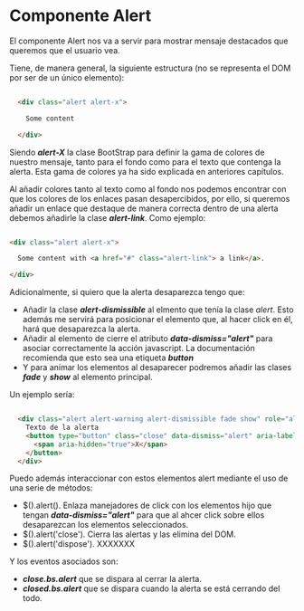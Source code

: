 
# Componente Alert

El componente Alert nos va a servir para mostrar mensaje destacados que queremos que el usuario vea. 

Tiene, de manera general, la siguiente estructura (no se representa el DOM por ser de un único elemento):


```html

  <div class="alert alert-x">

    Some content

  </div>

```

Siendo ***alert-X*** la clase BootStrap para definir la gama de colores de nuestro mensaje, tanto para el fondo como para el texto que contenga la alerta. Esta gama de colores ya ha sido explicada en anteriores capítulos.


Al añadir colores tanto al texto como al fondo nos podemos encontrar con que los colores de los enlaces pasan desapercibidos, por ello, si queremos añadir un enlace que destaque de manera correcta dentro de una alerta debemos añadirle la clase ***alert-link***. Como ejemplo:

```html

<div class="alert alert-x">

  Some content with <a href="#" class="alert-link"> a link</a>.

</div>

```
Adicionalmente, si quiero que la alerta desaparezca tengo que:

* Añadir la clase ***alert-dismissible*** al elmento que tenía la clase *alert*. Esto además me servirá para posicionar el elemento que, al hacer click en él, hará que desaparezca la alerta.
* Añadir al elemento de cierre el atributo ***data-dismiss="alert"*** para asociar correctamente la acción javascript. La documentación recomienda que esto sea una etiqueta ***button***
* Y para animar los elementos al desaparecer podremos añadir las clases ***fade*** y ***show*** al elemento principal.


Un ejemplo sería:

```html

  <div class="alert alert-warning alert-dismissible fade show" role="alert">
    Texto de la alerta
    <button type="button" class="close" data-dismiss="alert" aria-label="Close">
      <span aria-hidden="true">X</span>
    </button>
  </div>  

```

Puedo además interaccionar con estos elementos alert mediante el uso de una serie de métodos:

* $().alert(). Enlaza manejadores de click con los elementos hijo que tengan ***data-dismiss="alert"*** para que al ahcer click sobre ellos desaparezcan los elementos seleccionados.
* $().alert('close'). Cierra las alertas y las elimina del DOM.
* $().alert('dispose'). XXXXXXX

Y los eventos asociados son:

* ***close.bs.alert*** que se dispara al cerrar la alerta.
* ***closed.bs.alert*** que se dispara cuando la alerta se está cerrando del todo.
